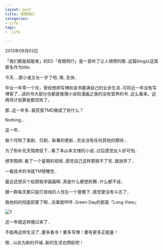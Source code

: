 ```yaml
---
layout: post
title: 夜間飛行
categories:
- Life
tags:
-  Life

---
```

2013年08月03日

「我们都是超能者」的ED「夜間飛行」是一首听了让人很燃的歌..这篇blog以这首歌名作为title.

今天....那小谁又长一岁了吧..嗯..生快..

毕业一年零一个月，曾经想把写博和读书塞满自己的业余生活..可将近一年没有写博客了...读的书大部分也都是推理小说和漫画之类的没有营养的书..这么看来，这两项计划算是都完败了。

那..这一年多..我究竟TMD做成了些什么？

Nothing...

这一年..

每个月除了美剧、日剧、新番的更新...完全没有任何其他的期待...

为了弥补先天情商低下...看了本山本文绪的小说..过后感觉女人好可怕..

想学围棋..看了一个星期的视频..感觉自己这样更脱不了宅..就放弃了..

一看技术的书就TM想睡觉..

最近还想买个绘图板学画画啊..真是什么都想折腾..什么都不成..

跟一群每天都只是打游戏的人住在一个屋檐下..感觉更没有斗志了..

我他妈的彻底寂寞了啊...没事就哼哼..Green Day的那首「Long View」

![1](http://imemento.github.com/blogImages/20130803-1.jpg) 

这一年就这样撸过来了..

不能再这样生活了..要多看书！要多写博！要有更多正能量！

嗯...以此为新的开端..新的生活也燃起吧！